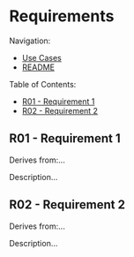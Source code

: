 <!-- omit in toc -->
# Requirements

Navigation:
- [Use Cases](./use_cases.md)
- [README](../README.md)

Table of Contents:
- [R01 - Requirement 1](#r01---requirement-1)
- [R02 - Requirement 2](#r02---requirement-2)


## R01 - Requirement 1

Derives from:...

Description...

## R02 - Requirement 2

Derives from:...

Description...

